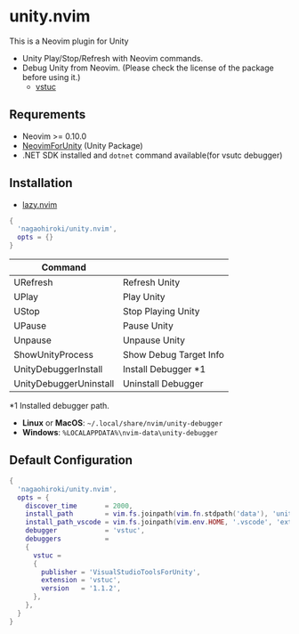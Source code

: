 # unity.nvim

This is a Neovim plugin for Unity

- Unity Play/Stop/Refresh with Neovim commands.
- Debug Unity from Neovim. (Please check the license of the package before using it.)
   - [vstuc](https://marketplace.visualstudio.com/items?itemName=VisualStudioToolsForUnity.vstuc)


## Requrements

- Neovim >= 0.10.0
- [NeovimForUnity](https://github.com/nagaohiroki/NeovimForUnity) (Unity Package)
- .NET SDK installed and `dotnet` command available(for vsutc debugger)

## Installation

* [lazy.nvim](https://github.com/folke/lazy.nvim)

```lua
{
  'nagaohiroki/unity.nvim',
  opts = {}
}
```

| Command |   |
| ------------- | -------------- |
|  URefresh | Refresh Unity |
|  UPlay | Play Unity |
|  UStop | Stop Playing Unity |
|  UPause | Pause Unity |
|  Unpause | Unpause Unity |
|  ShowUnityProcess | Show Debug Target Info |
|  UnityDebuggerInstall | Install Debugger  \*1 |
|  UnityDebuggerUninstall| Uninstall Debugger  |

\*1 Installed debugger path.
- **Linux** or **MacOS**: `~/.local/share/nvim/unity-debugger`
- **Windows**: `%LOCALAPPDATA%\nvim-data\unity-debugger`

## Default Configuration

```lua
{
  'nagaohiroki/unity.nvim',
  opts = {
    discover_time       = 2000,
    install_path        = vim.fs.joinpath(vim.fn.stdpath('data'), 'unity-debugger', 'extensions'),
    install_path_vscode = vim.fs.joinpath(vim.env.HOME, '.vscode', 'extensions'),
    debugger            = 'vstuc',
    debuggers           =
    {
      vstuc =
      {
        publisher = 'VisualStudioToolsForUnity',
        extension = 'vstuc',
        version   = '1.1.2',
      },
    },
  }
}
```
